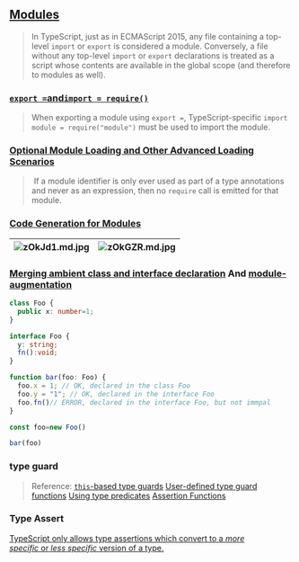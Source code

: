 ## [Modules](https://www.typescriptlang.org/docs/handbook/modules.html)

> In TypeScript, just as in ECMAScript 2015, any file containing a top-level `import` or `export` is considered a module. Conversely, a file without any top-level `import` or `export` declarations is treated as a script whose contents are available in the global scope (and therefore to modules as well).

### [`export =`and`import = require()`](https://www.typescriptlang.org/docs/handbook/modules.html#export--and-import--require)

> When exporting a module using `export =`, TypeScript-specific `import module = require("module")` must be used to import the module.

### [Optional Module Loading and Other Advanced Loading Scenarios](https://www.typescriptlang.org/docs/handbook/modules.html#optional-module-loading-and-other-advanced-loading-scenarios)

>  If a module identifier is only ever used as part of a type annotations and never as an expression, then no `require` call is emitted for that module.


### [Code Generation for Modules](https://www.typescriptlang.org/docs/handbook/modules.html#code-generation-for-modules)

| ![zOkJd1.md.jpg](https://s1.ax1x.com/2022/12/20/zOkJd1.md.jpg) | ![zOkGZR.md.jpg](https://s1.ax1x.com/2022/12/20/zOkGZR.md.jpg) |
| ------------------------------------------------- | ------------------------------------------------- |


### [Merging ambient class and interface declaration](https://www.typescriptlang.org/docs/handbook/release-notes/typescript-1-6.html#merging-ambient-class-and-interface-declaration) And [module-augmentation](https://www.typescriptlang.org/docs/handbook/declaration-merging.html#module-augmentation)

```typescript
class Foo {
  public x: number=1;
}

interface Foo {
  y: string;
  fn():void;
}

function bar(foo: Foo) {
  foo.x = 1; // OK, declared in the class Foo
  foo.y = "1"; // OK, declared in the interface Foo
  foo.fn()// ERROR, declared in the interface Foo, but not immpal
}

const foo=new Foo()

bar(foo)
```

### type guard

>Reference:
>[`this`-based type guards](https://www.typescriptlang.org/docs/handbook/2/classes.html#this-based-type-guards)
>[User-defined type guard functions](https://www.typescriptlang.org/docs/handbook/release-notes/typescript-1-6.html#user-defined-type-guard-functions)
>[Using type predicates](https://www.typescriptlang.org/docs/handbook/2/narrowing.html#using-type-predicates)
>[Assertion Functions](https://www.typescriptlang.org/docs/handbook/release-notes/typescript-3-7.html#assertion-functions)

### Type Assert
[TypeScript only allows type assertions which convert to a _more specific_ or _less specific_ version of a type.](https://www.typescriptlang.org/docs/handbook/2/everyday-types.html#type-assertions)



